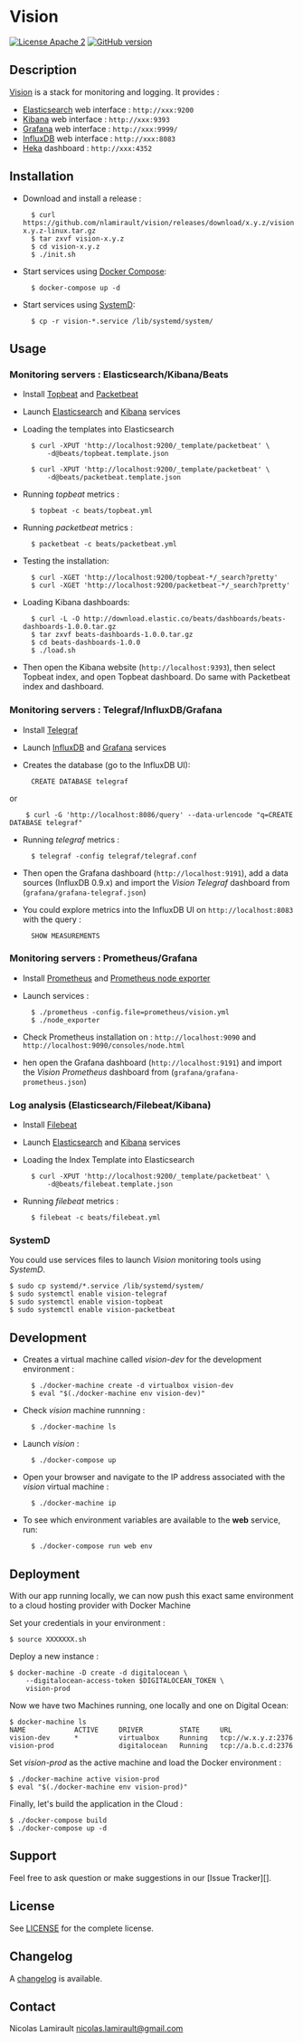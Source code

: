 # Vision

[![License Apache 2][badge-license]](LICENSE)
[![GitHub version](https://badge.fury.io/gh/nlamirault%2Fvision.svg)](https://badge.fury.io/gh/nlamirault%2Fvision)

## Description

[Vision][] is a stack for monitoring and logging. It provides :

* [Elasticsearch][] web interface : `http://xxx:9200`
* [Kibana][] web interface : `http://xxx:9393`
* [Grafana][] web interface : `http://xxx:9999/`
* [InfluxDB][] web interface : `http://xxx:8083`
* [Heka][] dashboard : `http://xxx:4352`

## Installation

* Download and install a release :

        $ curl https://github.com/nlamirault/vision/releases/download/x.y.z/vision-x.y.z-linux.tar.gz
        $ tar zxvf vision-x.y.z
        $ cd vision-x.y.z
        $ ./init.sh

* Start services using [Docker Compose][]:

        $ docker-compose up -d

* Start services using [SystemD][]:

        $ cp -r vision-*.service /lib/systemd/system/

## Usage

### Monitoring servers : Elasticsearch/Kibana/Beats

* Install [Topbeat][] and [Packetbeat][]

* Launch [Elasticsearch][] and [Kibana][] services

* Loading the templates into Elasticsearch

        $ curl -XPUT 'http://localhost:9200/_template/packetbeat' \
            -d@beats/topbeat.template.json

        $ curl -XPUT 'http://localhost:9200/_template/packetbeat' \
            -d@beats/packetbeat.template.json

* Running *topbeat* metrics :

        $ topbeat -c beats/topbeat.yml

* Running *packetbeat* metrics :

        $ packetbeat -c beats/packetbeat.yml

* Testing the installation:

        $ curl -XGET 'http://localhost:9200/topbeat-*/_search?pretty'
        $ curl -XGET 'http://localhost:9200/packetbeat-*/_search?pretty'

* Loading Kibana dashboards:

        $ curl -L -O http://download.elastic.co/beats/dashboards/beats-dashboards-1.0.0.tar.gz
        $ tar zxvf beats-dashboards-1.0.0.tar.gz
        $ cd beats-dashboards-1.0.0
        $ ./load.sh

* Then open the Kibana website (`http://localhost:9393`), then select Topbeat index,
and open Topbeat dashboard. Do same with Packetbeat index and dashboard.


### Monitoring servers : Telegraf/InfluxDB/Grafana

* Install [Telegraf][]

* Launch [InfluxDB][] and [Grafana][] services

* Creates the database (go to the InfluxDB UI):

        CREATE DATABASE telegraf

or

        $ curl -G 'http://localhost:8086/query' --data-urlencode "q=CREATE DATABASE telegraf"

* Running *telegraf* metrics :

        $ telegraf -config telegraf/telegraf.conf

* Then open the Grafana dashboard (`http://localhost:9191`), add a data sources (InfluxDB 0.9.x) and import the *Vision Telegraf* dashboard from (`grafana/grafana-telegraf.json`)

* You could explore metrics into the InfluxDB UI on `http://localhost:8083` with the query :

        SHOW MEASUREMENTS


### Monitoring servers : Prometheus/Grafana

* Install [Prometheus][] and [Prometheus node exporter][]

* Launch services :

        $ ./prometheus -config.file=prometheus/vision.yml
        $ ./node_exporter

* Check Prometheus installation on : `http://localhost:9090` and
  `http://localhost:9090/consoles/node.html`

* hen open the Grafana dashboard (`http://localhost:9191`) and import the
  *Vision Prometheus* dashboard from (`grafana/grafana-prometheus.json`)


### Log analysis (Elasticsearch/Filebeat/Kibana)

* Install [Filebeat][]

* Launch [Elasticsearch][] and [Kibana][] services

* Loading the Index Template into Elasticsearch

        $ curl -XPUT 'http://localhost:9200/_template/packetbeat' \
            -d@beats/filebeat.template.json

* Running *filebeat* metrics :

        $ filebeat -c beats/filebeat.yml


### SystemD

You could use services files to launch *Vision* monitoring tools using *SystemD*.

    $ sudo cp systemd/*.service /lib/systemd/system/
    $ sudo systemctl enable vision-telegraf
    $ sudo systemctl enable vision-topbeat
    $ sudo systemctl enable vision-packetbeat


## Development

* Creates a virtual machine called *vision-dev* for the development environment :

        $ ./docker-machine create -d virtualbox vision-dev
        $ eval "$(./docker-machine env vision-dev)"

* Check *vision* machine runnning :

        $ ./docker-machine ls

* Launch *vision* :

        $ ./docker-compose up

* Open your browser and navigate to the IP address associated with the
*vision* virtual machine :

        $ ./docker-machine ip

* To see which environment variables are available to the **web** service,
run:

        $ ./docker-compose run web env


## Deployment

With our app running locally, we can now push this exact same environment
to a cloud hosting provider with Docker Machine

Set your credentials in your environment :

    $ source XXXXXXX.sh

Deploy a new instance :

    $ docker-machine -D create -d digitalocean \
        --digitalocean-access-token $DIGITALOCEAN_TOKEN \
        vision-prod

Now we have two Machines running, one locally and one on Digital Ocean:

    $ docker-machine ls
    NAME            ACTIVE     DRIVER         STATE     URL
    vision-dev      *          virtualbox     Running   tcp://w.x.y.z:2376
    vision-prod                digitalocean   Running   tcp://a.b.c.d:2376

Set *vision-prod* as the active machine and load the Docker environment :

    $ ./docker-machine active vision-prod
    $ eval "$(./docker-machine env vision-prod)"

Finally, let's build the application in the Cloud :

    $ ./docker-compose build
    $ ./docker-compose up -d



## Support

Feel free to ask question or make suggestions in our [Issue Tracker][].


## License

See [LICENSE](LICENSE) for the complete license.


## Changelog

A [changelog](ChangeLog.md) is available.


## Contact

Nicolas Lamirault <nicolas.lamirault@gmail.com>



[Vision]: https://github.com/nlamirault/vision

[badge-license]: https://img.shields.io/badge/license-Apache2-green.svg?style=flat

[Docker]: https://www.docker.io
[Docker documentation]: http://docs.docker.io
[Docker Machine]:https://github.com/docker/machine
[Docker Compose]: https://github.com/docker/compose

[SystemD]: https://freedesktop.org/wiki/Software/systemd/

[Elasticsearch]: http://www.elasticsearch.org
[Kibana]: http://www.elasticsearch.org/overview/kibana/
[Topbeat]: https://www.elastic.co/downloads/beats/topbeat
[Filebeat]: https://www.elastic.co/downloads/beats/filebeat
[Packetbeat]: https://www.elastic.co/downloads/beats/packetbeat

[Grafana]: http://grafana.org/

[InfluxDB]: http://influxdb.com
[Telegraf]: https://github.com/influxdb/telegraf

[Heka]: http://hekad.readthedocs.org/en/latest/

[Prometheus]: https://github.com/prometheus/prometheus
[Prometheus node exporter]: https://github.com/prometheus/node_exporter


[Virtualbox]: https://www.virtualbox.org
[Vagrant]: http://downloads.vagrantup.com
